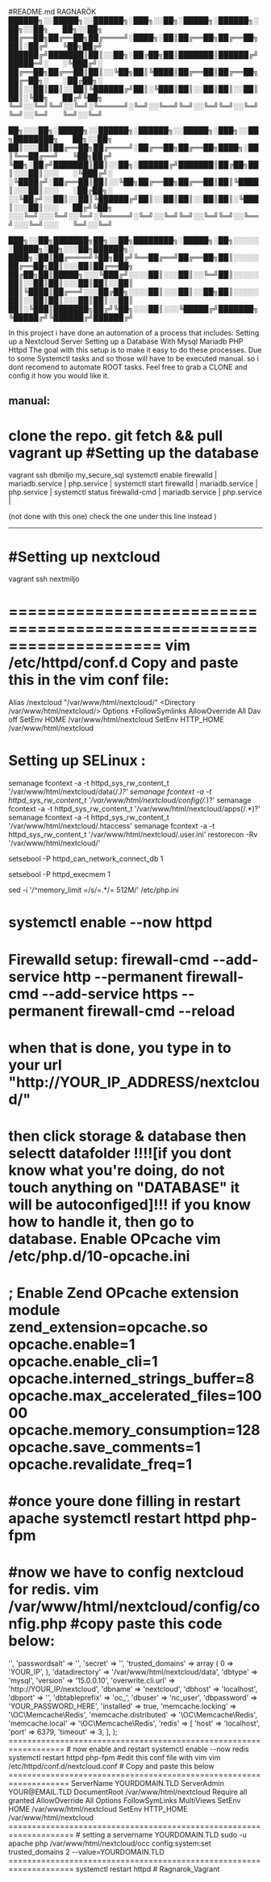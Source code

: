 #README.md RAGNARÖK 
██████╗░░█████╗░░██████╗░███╗░░██╗░█████╗░██████╗░██╗░░██╗  ██╗░░██╗
██╔══██╗██╔══██╗██╔════╝░████╗░██║██╔══██╗██╔══██╗██║░██╔╝  ╚██╗██╔╝
██████╔╝███████║██║░░██╗░██╔██╗██║███████║██████╔╝█████═╝░  ░╚███╔╝░
██╔══██╗██╔══██║██║░░╚██╗██║╚████║██╔══██║██╔══██╗██╔═██╗░  ░██╔██╗░
██║░░██║██║░░██║╚██████╔╝██║░╚███║██║░░██║██║░░██║██║░╚██╗  ██╔╝╚██╗
╚═╝░░╚═╝╚═╝░░╚═╝░╚═════╝░╚═╝░░╚══╝╚═╝░░╚═╝╚═╝░░╚═╝╚═╝░░╚═╝  ╚═╝░░╚═╝

██╗░░░██╗░█████╗░░██████╗░██████╗░░█████╗░███╗░░██╗████████╗  ██╗░░██╗
██║░░░██║██╔══██╗██╔════╝░██╔══██╗██╔══██╗████╗░██║╚══██╔══╝  ╚██╗██╔╝
╚██╗░██╔╝███████║██║░░██╗░██████╔╝███████║██╔██╗██║░░░██║░░░  ░╚███╔╝░
░╚████╔╝░██╔══██║██║░░╚██╗██╔══██╗██╔══██║██║╚████║░░░██║░░░  ░██╔██╗░
░░╚██╔╝░░██║░░██║╚██████╔╝██║░░██║██║░░██║██║░╚███║░░░██║░░░  ██╔╝╚██╗
░░░╚═╝░░░╚═╝░░╚═╝░╚═════╝░╚═╝░░╚═╝╚═╝░░╚═╝╚═╝░░╚══╝░░░╚═╝░░░  ╚═╝░░╚═╝

███╗░░██╗███████╗██╗░░██╗████████╗░█████╗░██╗░░░░░░█████╗░██╗░░░██╗██████╗░
████╗░██║██╔════╝╚██╗██╔╝╚══██╔══╝██╔══██╗██║░░░░░██╔══██╗██║░░░██║██╔══██╗
██╔██╗██║█████╗░░░╚███╔╝░░░░██║░░░██║░░╚═╝██║░░░░░██║░░██║██║░░░██║██║░░██║
██║╚████║██╔══╝░░░██╔██╗░░░░██║░░░██║░░██╗██║░░░░░██║░░██║██║░░░██║██║░░██║
██║░╚███║███████╗██╔╝╚██╗░░░██║░░░╚█████╔╝███████╗╚█████╔╝╚██████╔╝██████╔╝



In this project i have done an automation of a process that includes: 
Setting up a Nextcloud Server 
Setting up a Database With Mysql Mariadb PHP Httpd 
The goal with this setup is to make it easy to do these processes. 
Due to some Systemctl tasks and so those will have to be executed manual. 
so i dont recomend to automate ROOT tasks. 
Feel free to grab a CLONE and config it how you would like it. 

manual: 
-----------------------------------------------------------------
clone the repo. 
git fetch && pull
vagrant up
#Setting up the database
====================================================================
vagrant ssh dbmiljo
my_secure_sql
systemctl enable firewalld | mariadb.service | php.service |
systemctl start  firewalld | mariadb.service | php.service |
systemctl status  firewalld-cmd | mariadb.service | php.service |


(not done with this one) check the one under this line instead )




____________________________________________________________________
#Setting up nextcloud
====================================================================
vagrant ssh nextmiljo

====================================================================
vim /etc/httpd/conf.d
Copy and paste this in the vim conf file: 
====================================================================
Alias /nextcloud "/var/www/html/nextcloud/"
<Directory /var/www/html/nextcloud/>
  Options +FollowSymlinks
  AllowOverride All
 <IfModule mod_dav.c>
  Dav off
 </IfModule>
 SetEnv HOME /var/www/html/nextcloud
 SetEnv HTTP_HOME /var/www/html/nextcloud
</Directory> 

Setting up SELinux :
=========================================================================================
 semanage fcontext -a -t httpd_sys_rw_content_t '/var/www/html/nextcloud/data(/.*)?'
 semanage fcontext -a -t httpd_sys_rw_content_t '/var/www/html/nextcloud/config(/.*)?'
 semanage fcontext -a -t httpd_sys_rw_content_t '/var/www/html/nextcloud/apps(/.*)?'
 semanage fcontext -a -t httpd_sys_rw_content_t '/var/www/html/nextcloud/.htaccess'
 semanage fcontext -a -t httpd_sys_rw_content_t '/var/www/html/nextcloud/.user.ini'
 restorecon -Rv '/var/www/html/nextcloud/'
 
 setsebool -P httpd_can_network_connect_db 1
 
 setsebool -P httpd_execmem 1
 
 sed -i '/^memory_limit =/s/=.*/= 512M/' /etc/php.ini
 
 systemctl enable --now httpd
 ====================================================================
 Firewalld setup: 
 firewall-cmd --add-service http --permanent
 firewall-cmd --add-service https --permanent
 firewall-cmd --reload
 ====================================================================
 # when that is done, you type in to your url "http://YOUR_IP_ADDRESS/nextcloud/"
 then click storage & database
 then selectt datafolder
!!!![if you dont know what you're doing, do not touch anything on "DATABASE" it will be autoconfiged]!!!
 if you know how to handle it, then go to database. 
 Enable OPcache
 vim  /etc/php.d/10-opcache.ini
 ====================================================================
 ; Enable Zend OPcache extension module
zend_extension=opcache.so
opcache.enable=1
opcache.enable_cli=1
opcache.interned_strings_buffer=8
opcache.max_accelerated_files=10000
opcache.memory_consumption=128
opcache.save_comments=1
opcache.revalidate_freq=1
====================================================================
#once youre done filling in restart  apache
systemctl restart httpd php-fpm
====================================================================
#now we have to config nextcloud for redis. 
vim /var/www/html/nextcloud/config/config.php
#copy paste this code below: 
====================================================================

<?php
$CONFIG = array (
  'instanceid' => '',
  'passwordsalt' => '',
  'secret' => '',
  'trusted_domains' =>
  array (
    0 => 'YOUR_IP',
  ),
  'datadirectory' => '/var/www/html/nextcloud/data',
  'dbtype' => 'mysql',
  'version' => '15.0.0.10',
  'overwrite.cli.url' => 'http://YOUR_IP/nextcloud',
  'dbname' => 'nextcloud',
  'dbhost' => 'localhost',
  'dbport' => '',
  'dbtableprefix' => 'oc_',
  'dbuser' => 'nc_user',
  'dbpassword' => 'YOUR_PASSWORD_HERE',
  'installed' => true,
  'memcache.locking' => '\OC\Memcache\Redis',
  'memcache.distributed' => '\OC\Memcache\Redis',
  'memcache.local' => '\OC\Memcache\Redis',
  'redis' => [
    'host' => 'localhost',
    'port' => 6379,
    'timeout' => 3,
  ],
);
==================================================================
# now enable and restart
systemctl enable --now redis
systemctl restart httpd php-fpm
#edit this conf file with vim 
vim /etc/httpd/conf.d/nextcloud.conf
# Copy and paste this below 
===================================================================
<VirtualHost *:80>
  ServerName YOURDOMAIN.TLD
  ServerAdmin YOUR@EMAIL.TLD
  DocumentRoot /var/www/html/nextcloud
  <directory /var/www/html/nextcloud>
    Require all granted
    AllowOverride All
    Options FollowSymLinks MultiViews
    SetEnv HOME /var/www/html/nextcloud
    SetEnv HTTP_HOME /var/www/html/nextcloud
  </directory>
</VirtualHost>
====================================================================
# setting a servername YOURDOMAIN.TLD 
sudo -u apache php /var/www/html/nextcloud/occ config:system:set trusted_domains 2 --value=YOURDOMAIN.TLD
====================================================================
systemctl restart httpd
# Ragnarok_Vagrant
